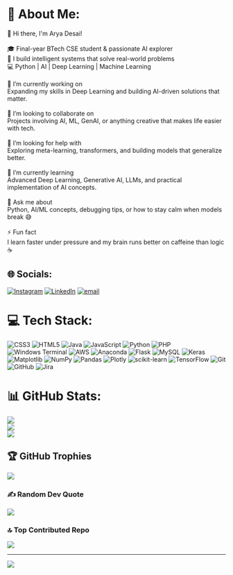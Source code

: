 # 💫 About Me:
👋 Hi there, I'm Arya Desai!<br><br>🎓 Final-year BTech CSE student & passionate AI explorer  <br>🧠 I build intelligent systems that solve real-world problems  <br>💻 Python | AI | Deep Learning | Machine Learning  <br><br>🔭 I’m currently working on<br>Expanding my skills in Deep Learning and building AI-driven solutions that matter.<br><br> 👯 I’m looking to collaborate on<br>Projects involving AI, ML, GenAI, or anything creative that makes life easier with tech.<br><br>🤝 I’m looking for help with<br>Exploring meta-learning, transformers, and building models that generalize better.<br><br>🌱 I’m currently learning<br>Advanced Deep Learning, Generative AI, LLMs, and practical implementation of AI concepts.<br><br>💬 Ask me about<br>Python, AI/ML concepts, debugging tips, or how to stay calm when models break 😅<br><br>⚡ Fun fact<br>I learn faster under pressure and my brain runs better on caffeine than logic ☕


## 🌐 Socials:
[![Instagram](https://img.shields.io/badge/Instagram-%23E4405F.svg?logo=Instagram&logoColor=white)](https://instagram.com/arya_desai_206) [![LinkedIn](https://img.shields.io/badge/LinkedIn-%230077B5.svg?logo=linkedin&logoColor=white)](https://linkedin.com/in/arya-desai-709a90250) [![email](https://img.shields.io/badge/Email-D14836?logo=gmail&logoColor=white)](mailto:aryadesai206@gmail.com) 

# 💻 Tech Stack:
![CSS3](https://img.shields.io/badge/css3-%231572B6.svg?style=for-the-badge&logo=css3&logoColor=white) ![HTML5](https://img.shields.io/badge/html5-%23E34F26.svg?style=for-the-badge&logo=html5&logoColor=white) ![Java](https://img.shields.io/badge/java-%23ED8B00.svg?style=for-the-badge&logo=openjdk&logoColor=white) ![JavaScript](https://img.shields.io/badge/javascript-%23323330.svg?style=for-the-badge&logo=javascript&logoColor=%23F7DF1E) ![Python](https://img.shields.io/badge/python-3670A0?style=for-the-badge&logo=python&logoColor=ffdd54) ![PHP](https://img.shields.io/badge/php-%23777BB4.svg?style=for-the-badge&logo=php&logoColor=white) ![Windows Terminal](https://img.shields.io/badge/Windows%20Terminal-%234D4D4D.svg?style=for-the-badge&logo=windows-terminal&logoColor=white) ![AWS](https://img.shields.io/badge/AWS-%23FF9900.svg?style=for-the-badge&logo=amazon-aws&logoColor=white) ![Anaconda](https://img.shields.io/badge/Anaconda-%2344A833.svg?style=for-the-badge&logo=anaconda&logoColor=white) ![Flask](https://img.shields.io/badge/flask-%23000.svg?style=for-the-badge&logo=flask&logoColor=white) ![MySQL](https://img.shields.io/badge/mysql-4479A1.svg?style=for-the-badge&logo=mysql&logoColor=white) ![Keras](https://img.shields.io/badge/Keras-%23D00000.svg?style=for-the-badge&logo=Keras&logoColor=white) ![Matplotlib](https://img.shields.io/badge/Matplotlib-%23ffffff.svg?style=for-the-badge&logo=Matplotlib&logoColor=black) ![NumPy](https://img.shields.io/badge/numpy-%23013243.svg?style=for-the-badge&logo=numpy&logoColor=white) ![Pandas](https://img.shields.io/badge/pandas-%23150458.svg?style=for-the-badge&logo=pandas&logoColor=white) ![Plotly](https://img.shields.io/badge/Plotly-%233F4F75.svg?style=for-the-badge&logo=plotly&logoColor=white) ![scikit-learn](https://img.shields.io/badge/scikit--learn-%23F7931E.svg?style=for-the-badge&logo=scikit-learn&logoColor=white) ![TensorFlow](https://img.shields.io/badge/TensorFlow-%23FF6F00.svg?style=for-the-badge&logo=TensorFlow&logoColor=white) ![Git](https://img.shields.io/badge/git-%23F05033.svg?style=for-the-badge&logo=git&logoColor=white) ![GitHub](https://img.shields.io/badge/github-%23121011.svg?style=for-the-badge&logo=github&logoColor=white) ![Jira](https://img.shields.io/badge/jira-%230A0FFF.svg?style=for-the-badge&logo=jira&logoColor=white)
# 📊 GitHub Stats:
![](https://github-readme-stats.vercel.app/api?username=AryaDesai241104&theme=cobalt&hide_border=false&include_all_commits=false&count_private=false)<br/>
![](https://nirzak-streak-stats.vercel.app/?user=AryaDesai241104&theme=cobalt&hide_border=false)<br/>
![](https://github-readme-stats.vercel.app/api/top-langs/?username=AryaDesai241104&theme=cobalt&hide_border=false&include_all_commits=false&count_private=false&layout=compact)

## 🏆 GitHub Trophies
![](https://github-profile-trophy.vercel.app/?username=AryaDesai241104&theme=cobalt&no-frame=false&no-bg=false&margin-w=4)

### ✍️ Random Dev Quote
![](https://quotes-github-readme.vercel.app/api?type=horizontal&theme=gruvbox)

### 🔝 Top Contributed Repo
![](https://github-contributor-stats.vercel.app/api?username=AryaDesai241104&limit=5&theme=dark&combine_all_yearly_contributions=true)

---
[![](https://visitcount.itsvg.in/api?id=AryaDesai241104&icon=1&color=0)](https://visitcount.itsvg.in)

<!-- Proudly created with GPRM ( https://gprm.itsvg.in ) -->
